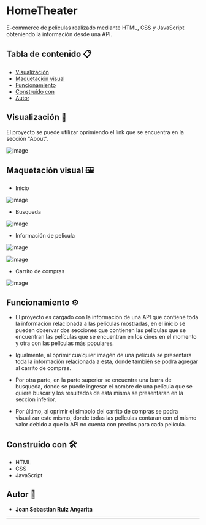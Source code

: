 # HomeTheater

E-commerce de peliculas realizado mediante HTML, CSS y JavaScript obteniendo la información desde una API.


## Tabla de contenido 📋

- [Visualización](#comenzando-)
- [Maquetación visual](#maquetación-visual-%EF%B8%8F)
- [Funcionamiento](#funcionamiento-%EF%B8%8F)
- [Construido con](#construido-con-%EF%B8%8F)
- [Autor](#autor-)


## Visualización 🎨

El proyecto se puede utilizar oprimiendo el link que se encuentra en la sección "About".

![image](https://github.com/user-attachments/assets/eaea656c-815e-456d-9f52-a4b164e2f14c)


## Maquetación visual 🖼️

- Inicio

![image](https://github.com/user-attachments/assets/124d7235-abbf-4612-8a8f-46758db7e281)

- Busqueda

![image](https://github.com/user-attachments/assets/d46993ea-cecc-4e2f-a155-aee6b8aa8b0c)

- Información de pelicula

![image](https://github.com/user-attachments/assets/62c50ec1-5359-4540-bd5f-b38930948bd1)

![image](https://github.com/user-attachments/assets/71959fe6-9c36-4400-afd3-f5ead23e497e)


- Carrito de compras

![image](https://github.com/user-attachments/assets/3fa75d91-453e-4bcd-a70d-3cd8d803eb57)


## Funcionamiento ⚙️

- El proyecto es cargado con la informacion de una API que contiene toda la información relacionada a las películas mostradas, en el inicio se pueden observar dos secciones que contienen las peliculas que se encuentran las películas que se encuentran en los cines en el momento y otra con las películas más populares.

- Igualmente, al oprimir cualquier imagén de una película se presentara toda la información relacionada a esta, donde también se podra agregar al carrito de compras.

- Por otra parte, en la parte superior se encuentra una barra de busqueda, donde se puede ingresar el nombre de una película que se quiere buscar y los resultados de esta misma se presentaran en la seccion inferior.

- Por último, al oprimir el simbolo del carrito de compras se podra visualizar este mismo, donde todas las películas contaran con el mismo valor debido a que la API no cuenta con precios para cada película.


## Construido con 🛠️

* HTML
* CSS
* JavaScript


## Autor 🧑

* **Joan Sebastian Ruiz Angarita** 

---
